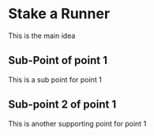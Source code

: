 # Stake a Runner

This is the main idea

## Sub-Point of point 1

This is a sub point for point 1
## Sub-point 2 of point 1
This is another supporting point for point 1
